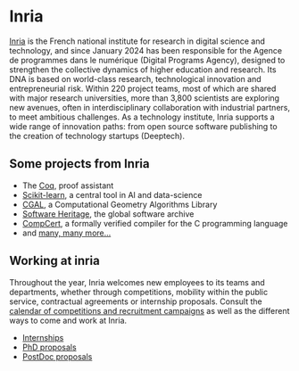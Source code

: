 # Inria

[Inria](https://www.inria.fr/en) is the French national institute for research in digital science and technology, and since January 2024 has been responsible for the Agence de programmes dans le numérique (Digital Programs Agency), designed to strengthen the collective dynamics of higher education and research. Its DNA is based on world-class research, technological innovation and entrepreneurial risk. Within 220 project teams, most of which are shared with major research universities, more than 3,800 scientists are exploring new avenues, often in interdisciplinary collaboration with industrial partners, to meet ambitious challenges. As a technology institute, Inria supports a wide range of innovation paths: from open source software publishing to the creation of technology startups (Deeptech). 

## Some projects from Inria

* The [Coq](https://coq.inria.fr/), proof assistant
* [Scikit-learn](https://scikit-learn.fondation-inria.fr/home/), a central tool in AI and data-science
* [CGAL](https://www.inria.fr/en/open-source-software-library-cgal-computational-geometry), a Computational Geometry Algorithms Library
* [Software Heritage](https://www.inria.fr/en/software-heritage-global-software-archive), the global software archive
* [CompCert](https://www.inria.fr/en/compcert-software-program-receives-prestigious-award), a formally verified compiler for the C programming language
* and [many, many more…](https://www.inria.fr/en/research-and-innovation)

## Working at inria

Throughout the year, Inria welcomes new employees to its teams and departments, whether through competitions, mobility within the public service, contractual agreements or internship proposals. Consult the [calendar of competitions and recruitment campaigns](https://www.inria.fr/en/latest-recruitment-news) as well as the different ways to come and work at Inria.

* [Internships](https://jobs.inria.fr/public/classic/en/offres?filtre=stage)
* [PhD proposals](https://jobs.inria.fr/public/classic/en/offres?filtre=doctorants)
* [PostDoc proposals](https://jobs.inria.fr/public/classic/en/offres?filtre=posts-doc)

